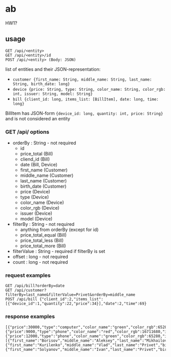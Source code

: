 # ab

HW1?

## usage

```
GET /api/<entity>
GET /api/<entity>/id
POST /api/<entity> (Body: JSON)
```
list of entities and their JSON-representation:
* `customer {first_name: String, middle_name: String, last_name: String, birth_date: long}`
* `device {price: String, type: String, color_name: String, color_rgb: int, issuer: String, model: String}`
* `bill {client_id: long, items_list: [BillItem], date: long, time: long}`

BillItem has JSON-form `{device_id: long, quantity: int, price: String}` and is not considered an entity

### GET /api/<entity>  options
* orderBy : String - not required
  * id
  * price_total (Bill)
  * cliend_id (Bill)
  * date (Bill, Device)
  * first_name (Customer)
  * middle_name (Customer)
  * last_name (Customer)
  * birth_date (Customer)
  * price (Device)
  * type (Device)
  * color_name (Device)
  * color_rgb (Device)
  * issuer (Device)
  * model (Device)
* filterBy : String - not required
  * anything from orderBy (except for id)
  * price_total_equal (Bill)
  * price_total_less (Bill)
  * price_total_more (Bill)
* filterValue : String - required if filterBy is set
* offset : long - not required
* count : long - not required

### request examples

```
GET /api/bill?orderBy=date
GET /api/customer?filterBy=last_name&filterValue=Privet&orderBy=middle_name
POST /api/bill {"client_id":2,"items_list":[{"device_id":1,"quantity":22,"price":34}],"date":2,"time":69}
```
### response examples
```
[{"price":30000,"type":"computer","color_name":"green","color_rgb":65280,"issuer":"Sony","model":"B","id":0},{"price":9000,"type":"phone","color_name":"red","color_rgb":16711680,"issuer":"Sony","model":"A","id":1},{"price":12000,"type":"phone","color_name":"green","color_rgb":65280,"issuer":"Samsung","model":"C","id":2}]
[{"first_name":"Borisov","middle_name":"Aleksey","last_name":"Mikhailovich","birth_date":100,"id":0},{"first_name":"Kurilenko","middle_name":"Vlad","last_name":"Privet","birth_date":90,"id":1},{"first_name":"Solyanov","middle_name":"Ivan","last_name":"Privet","birth_date":200,"id":2}]
```